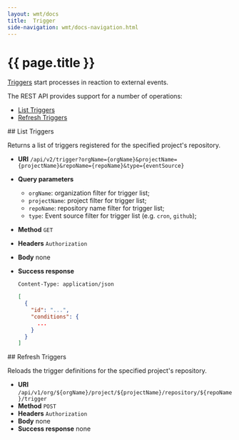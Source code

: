 ```yaml
---
layout: wmt/docs
title:  Trigger
side-navigation: wmt/docs-navigation.html
---
```


# {{ page.title }}

[Triggers](../triggers/overview.html) start processes in reaction to external events.

The REST API provides support for a number of operations:

- [List Triggers](#list-triggers)
- [Refresh Triggers](#refresh-triggers)


<a name="list-triggers"/>
## List Triggers

Returns a list of triggers registered for the specified project's repository.

* **URI** `/api/v2/trigger?orgName={orgName}&projectName={projectName}&repoName={repoName}&type={eventSource}`
* **Query parameters**
    - `orgName`: organization filter for trigger list;
    - `projectName`: project filter for trigger list;
    - `repoName`: repository name filter for trigger list;
    - `type`: Event source filter for trigger list (e.g. `cron`, `github`);
* **Method** `GET`
* **Headers** `Authorization`
* **Body**
    none
* **Success response**
    ```
    Content-Type: application/json
    ```

    ```json
    [
      {
        "id": "...",
        "conditions": {
          ...
        }
      }
    ]
    ```

<a name="refresh-triggers"/>
## Refresh Triggers

Reloads the trigger definitions for the specified project's repository.

* **URI** `/api/v1/org/${orgName}/project/${projectName}/repository/${repoName}/trigger`
* **Method** `POST`
* **Headers** `Authorization`
* **Body**
    none
* **Success response**
    none
